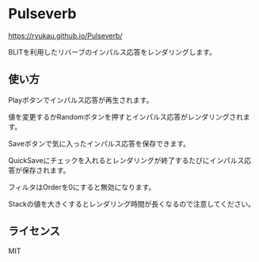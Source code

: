 # Pulseverb
https://ryukau.github.io/Pulseverb/

BLITを利用したリバーブのインパルス応答をレンダリングします。

## 使い方
Playボタンでインパルス応答が再生されます。

値を変更するかRandomボタンを押すとインパルス応答がレンダリングされます。

Saveボタンで気に入ったインパルス応答を保存できます。

QuickSaveにチェックを入れるとレンダリングが終了するたびにインパルス応答が保存されます。

フィルタはOrderを0にすると無効になります。

Stackの値を大きくするとレンダリング時間が長くなるので注意してください。

## ライセンス
MIT
